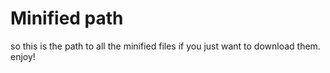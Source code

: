 # Minified path

so this is the path to all the minified files if you just want to download them.
enjoy!
